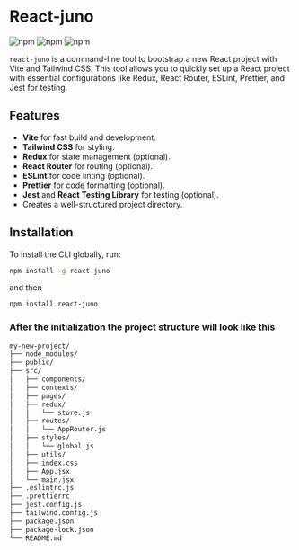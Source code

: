 # React-juno

![npm](https://img.shields.io/npm/v/react-juno)
![npm](https://img.shields.io/npm/dt/react-juno)
![npm](https://img.shields.io/npm/l/react-juno)

`react-juno` is a command-line tool to bootstrap a new React project with Vite and Tailwind CSS. This tool allows you to quickly set up a React project with essential configurations like Redux, React Router, ESLint, Prettier, and Jest for testing.

## Features

- **Vite** for fast build and development.
- **Tailwind CSS** for styling.
- **Redux** for state management (optional).
- **React Router** for routing (optional).
- **ESLint** for code linting (optional).
- **Prettier** for code formatting (optional).
- **Jest** and **React Testing Library** for testing (optional).
- Creates a well-structured project directory.

## Installation

To install the CLI globally, run:

```bash
npm install -g react-juno

```
and then

```bash
npm install react-juno

```
### After the initialization the project structure will look like this

```bash
my-new-project/
├── node_modules/
├── public/
├── src/
│   ├── components/
│   ├── contexts/
│   ├── pages/
│   ├── redux/
│   │   └── store.js
│   ├── routes/
│   │   └── AppRouter.js
│   ├── styles/
│   │   └── global.js
│   ├── utils/
│   ├── index.css
│   ├── App.jsx
│   └── main.jsx
├── .eslintrc.js
├── .prettierrc
├── jest.config.js
├── tailwind.config.js
├── package.json
├── package-lock.json
└── README.md
```

